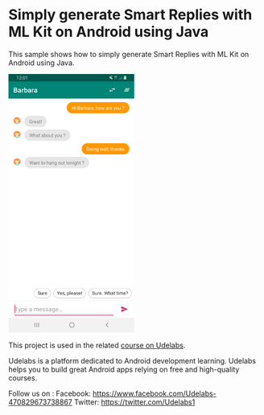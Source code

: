 # Simply generate Smart Replies with ML Kit on Android using Java

This sample shows how to simply generate Smart Replies with ML Kit on Android using Java. 

<img src="media/smart_replies_demo.png" alt="drawing" width="250"/>

This project is used in the related [course on Udelabs](https://udelabs.com/2019/04/07/how-to-simply-generate-smart-replies-with-ml-kit-on-android/).

Udelabs is a platform dedicated to Android development learning. Udelabs helps you to build great Android apps relying on free and high-quality courses.

Follow us on :
Facebook: https://www.facebook.com/Udelabs-470829673738867
Twitter: https://twitter.com/Udelabs1
